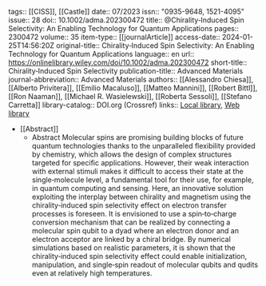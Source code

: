 tags:: [[CISS]], [[Castle]]
date:: 07/2023
issn:: "0935-9648, 1521-4095"
issue:: 28
doi:: 10.1002/adma.202300472
title:: @Chirality‐Induced Spin Selectivity: An Enabling Technology for Quantum Applications
pages:: 2300472
volume:: 35
item-type:: [[journalArticle]]
access-date:: 2024-01-25T14:56:20Z
original-title:: Chirality‐Induced Spin Selectivity: An Enabling Technology for Quantum Applications
language:: en
url:: https://onlinelibrary.wiley.com/doi/10.1002/adma.202300472
short-title:: Chirality‐Induced Spin Selectivity
publication-title:: Advanced Materials
journal-abbreviation:: Advanced Materials
authors:: [[Alessandro Chiesa]], [[Alberto Privitera]], [[Emilio Macaluso]], [[Matteo Mannini]], [[Robert Bittl]], [[Ron Naaman]], [[Michael R. Wasielewski]], [[Roberta Sessoli]], [[Stefano Carretta]]
library-catalog:: DOI.org (Crossref)
links:: [Local library](zotero://select/library/items/4JW4TZYZ), [Web library](https://www.zotero.org/users/9044942/items/4JW4TZYZ)

- [[Abstract]]
	- Abstract
	              Molecular spins are promising building blocks of future quantum technologies thanks to the unparalleled flexibility provided by chemistry, which allows the design of complex structures targeted for specific applications. However, their weak interaction with external stimuli makes it difficult to access their state at the single‐molecule level, a fundamental tool for their use, for example, in quantum computing and sensing. Here, an innovative solution exploiting the interplay between chirality and magnetism using the chirality‐induced spin selectivity effect on electron transfer processes is foreseen. It is envisioned to use a spin‐to‐charge conversion mechanism that can be realized by connecting a molecular spin qubit to a dyad where an electron donor and an electron acceptor are linked by a chiral bridge. By numerical simulations based on realistic parameters, it is shown that the chirality‐induced spin selectivity effect could enable initialization, manipulation, and single‐spin readout of molecular qubits and qudits even at relatively high temperatures.